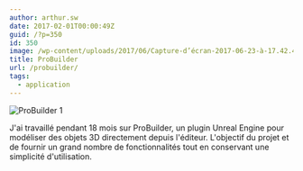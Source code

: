 ```yaml
---
author: arthur.sw
date: 2017-02-01T00:00:49Z
guid: /?p=350
id: 350
image: /wp-content/uploads/2017/06/Capture-d’écran-2017-06-23-à-17.42.44-thumb.png
title: ProBuilder
url: /probuilder/
tags:
  - application
---
```


![ProBuilder 1](/wp-content/uploads/2017/06/Capture-d’écran-2017-06-23-à-17.42.44.png)

J'ai travaillé pendant 18 mois sur ProBuilder, un plugin Unreal Engine pour modéliser des objets 3D directement depuis l'éditeur. L'objectif du projet et de fournir un grand nombre de fonctionnalités tout en conservant une simplicité d'utilisation.